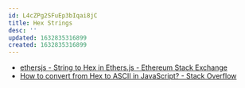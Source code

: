 ```yaml
---
id: L4cZPg2SFuEp3bIqai8jC
title: Hex Strings
desc: ''
updated: 1632835316899
created: 1632835316899
---
```


* [ethersjs - String to Hex in Ethers.js - Ethereum Stack Exchange](https://ethereum.stackexchange.com/questions/96884/string-to-hex-in-ethers-js)
* [How to convert from Hex to ASCII in JavaScript? - Stack Overflow](https://stackoverflow.com/questions/3745666/how-to-convert-from-hex-to-ascii-in-javascript)
